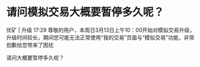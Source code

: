 # 请问模拟交易大概要暂停多久呢？

优矿 | 升级 17:29
尊敬的用户，本周日3月13日上午10：00开始对模拟交易升级，升级时间较长，期间您可能无法正常使用“我的交易”页面与“模拟交易”功能，非常抱歉给您带来了困扰

请问大概要暂停多久呢？